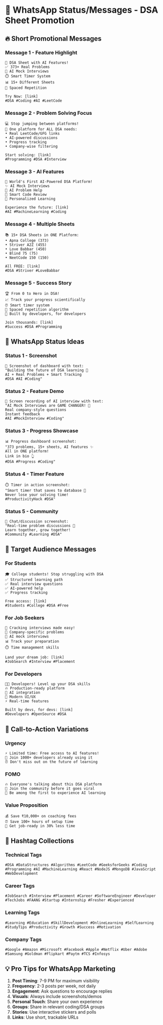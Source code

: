 # 📱 WhatsApp Status/Messages - DSA Sheet Promotion

## 🔥 Short Promotional Messages

### Message 1 - Feature Highlight
```
🚀 DSA Sheet with AI Features!
✅ 373+ Real Problems
🤖 AI Mock Interviews  
⏱️ Smart Timer System
📊 15+ Different Sheets
🎯 Spaced Repetition

Try Now: [link]
#DSA #Coding #AI #LeetCode
```

### Message 2 - Problem Solving Focus
```
💻 Stop jumping between platforms!
🎯 One platform for ALL DSA needs:
• Real LeetCode/GFG links
• AI-powered discussions
• Progress tracking
• Company-wise filtering

Start solving: [link]
#Programming #DSA #Interview
```

### Message 3 - AI Features
```
🤖 World's First AI-Powered DSA Platform!
✨ AI Mock Interviews
💬 AI Problem Help
📝 Smart Code Review
🧠 Personalized Learning

Experience the future: [link]
#AI #MachineLearning #Coding
```

### Message 4 - Multiple Sheets
```
📚 15+ DSA Sheets in ONE Platform:
• Apna College (373)
• Striver A2Z (455) 
• Love Babbar (450)
• Blind 75 (75)
• NeetCode 150 (150)

All FREE: [link]
#DSA #Striver #LoveBabbar
```

### Message 5 - Success Story
```
🏆 From 0 to Hero in DSA!
📈 Track your progress scientifically
⏰ Smart timer system
🎯 Spaced repetition algorithm
💪 Built by developers, for developers

Join thousands: [link]
#Success #DSA #Programming
```

## 📸 WhatsApp Status Ideas

### Status 1 - Screenshot
```
📱 Screenshot of dashboard with text:
"Building the future of DSA learning 🚀
AI + Real Problems + Smart Tracking
#DSA #AI #Coding"
```

### Status 2 - Feature Demo
```
🎥 Screen recording of AI interview with text:
"AI Mock Interviews are GAME CHANGER! 🤖
Real company-style questions
Instant feedback
#AI #MockInterview #Coding"
```

### Status 3 - Progress Showcase
```
📊 Progress dashboard screenshot:
"373 problems, 15+ sheets, AI features ✨
All in ONE platform!
Link in bio 👆
#DSA #Progress #Coding"
```

### Status 4 - Timer Feature
```
⏱️ Timer in action screenshot:
"Smart timer that saves to database 💾
Never lose your solving time!
#ProductivityHack #DSA"
```

### Status 5 - Community
```
💬 Chat/discussion screenshot:
"Real-time problem discussions 💭
Learn together, grow together!
#Community #Learning #DSA"
```

## 🎯 Target Audience Messages

### For Students
```
🎓 College students! Stop struggling with DSA
✅ Structured learning path
✅ Real interview questions  
✅ AI-powered help
✅ Progress tracking

Free access: [link]
#Students #College #DSA #Free
```

### For Job Seekers
```
💼 Cracking interviews made easy!
🎯 Company-specific problems
🤖 AI mock interviews
📊 Track your preparation
⏱️ Time management skills

Land your dream job: [link]
#JobSearch #Interview #Placement
```

### For Developers
```
👨‍💻 Developers! Level up your DSA skills
🔥 Production-ready platform
🤖 AI integration
📱 Modern UI/UX
⚡ Real-time features

Built by devs, for devs: [link]
#Developers #OpenSource #DSA
```

## 📝 Call-to-Action Variations

### Urgency
```
⚡ Limited time: Free access to AI features!
🚀 Join 1000+ developers already using it
⏰ Don't miss out on the future of learning
```

### FOMO
```
🔥 Everyone's talking about this DSA platform
👥 Join the community before it goes viral
🚀 Be among the first to experience AI learning
```

### Value Proposition
```
💰 Save ₹10,000+ on coaching fees
⏰ Save 100+ hours of setup time  
🎯 Get job-ready in 30% less time
```

## 🎨 Hashtag Collections

### Technical Tags
```
#DSA #DataStructures #Algorithms #LeetCode #GeeksforGeeks #Coding #Programming #AI #MachineLearning #React #NodeJS #MongoDB #JavaScript #WebDevelopment
```

### Career Tags
```
#JobSearch #Interview #Placement #Career #SoftwareEngineer #Developer #TechJobs #FAANG #Startup #Internship #Fresher #Experienced
```

### Learning Tags
```
#Learning #Education #SkillDevelopment #OnlineLearning #SelfLearning #StudyTips #Productivity #Growth #Success #Motivation
```

### Company Tags
```
#Google #Amazon #Microsoft #Facebook #Apple #Netflix #Uber #Adobe #Samsung #Goldman #Flipkart #Paytm #TCS #Infosys
```

## 💡 Pro Tips for WhatsApp Marketing

1. **Post Timing**: 7-9 PM for maximum visibility
2. **Frequency**: 2-3 posts per week, not daily
3. **Engagement**: Ask questions to encourage replies
4. **Visuals**: Always include screenshots/demos
5. **Personal Touch**: Share your own experience
6. **Groups**: Share in relevant coding/DSA groups
7. **Stories**: Use interactive stickers and polls
8. **Links**: Use short, trackable URLs